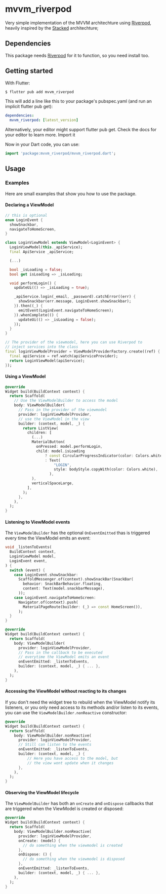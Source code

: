 <!--
This README describes the package. If you publish this package to pub.dev,
this README's contents appear on the landing page for your package.

For information about how to write a good package README, see the guide for
[writing package pages](https://dart.dev/guides/libraries/writing-package-pages).

For general information about developing packages, see the Dart guide for
[creating packages](https://dart.dev/guides/libraries/create-library-packages)
and the Flutter guide for
[developing packages and plugins](https://flutter.dev/developing-packages).
-->
# mvvm_riverpod

Very simple implementation of the MVVM architechture using [Riverpod](https://pub.dev/packages/riverpod/install), heavily inspired by the [Stacked](https://pub.dev/packages/stacked) architechture;

## Dependencies

This package needs [Riverpod](https://pub.dev/packages/riverpod/install) for it to function, so you need install too.

## Getting started

With Flutter:

```bash
$ flutter pub add mvvm_riverpod
```

This will add a line like this to your package's pubspec.yaml (and run an implicit flutter pub get):

```yaml
dependencies:
  mvvm_riverpod: [latest_version]
```

Alternatively, your editor might support flutter pub get. Check the docs for your editor to learn more.
Import it

Now in your Dart code, you can use:

```dart
import 'package:mvvm_riverpod/mvvm_riverpod.dart';
```

## Usage

### Examples

Here are small examples that show you how to use the package.

#### Declaring a ViewModel
```dart
// this is optional
enum LoginEvent {
  showSnackbar,
  navigateToHomeScreen,
}

class LoginViewModel extends ViewModel<LoginEvent> {
  LoginViewModel(this._apiService);
  final ApiService _apiService;

  (...)

  bool _isLoading = false;
  bool get isLoading => _isLoading;

  void performLogin() {
    updateUi(() => _isLoading = true);

    _apiService.login(_email, _password).catchError((err) {
      showSnackbar(err.message, LoginEvent.showSnackbar);
    }).then((_) {
      emitEvent(LoginEvent.navigateToHomeScreen);
    }).whenComplete(() {
      updateUi(() => _isLoading = false);
    });
  }
}

// The provider of the viewmodel, here you can use Riverpod to 
// inject services into the class
final loginViewModelProvider = ViewModelProviderFactory.create((ref) {
  final apiService = ref.watch(apiServiceProvider);
  return LoginViewModel(apiService);
});
```

#### Using a ViewModel
```dart
@override
Widget build(BuildContext context) {
  return Scaffold(
    // Use the ViewModelBuilder to access the model
    body: ViewModelBuilder(
      // Pass in the provider of the viewmodel
      provider: loginViewModelProvider,
      // use the ViewModel in the view
      builder: (context, model, _) {
        return ListView(
          children: [
            (...)
            MaterialButton(
              onPressed: model.performLogin,
              child: model.isLoading
                  ? const CircularProgressIndicator(color: Colors.white)
                  : Text(
                      "LOGIN",
                      style: bodyStyle.copyWith(color: Colors.white),
                    ),
            ),
            verticalSpaceLarge,
          ],
        );
      },
    ),
  );
}
```

#### Listening to ViewModel events
The `ViewModelBuilder` has the optional `OnEventEmitted` thas is triggered every time the ViewModel emits an event:
```dart
void _listenToEvents(
  BuildContext context,
  LoginViewModel model,
  LoginEvent event,
) {
  switch (event) {
    case LoginEvent.showSnackbar:
      ScaffoldMessenger.of(context).showSnackBar(SnackBar(
        behavior: SnackBarBehavior.floating,
        content: Text(model.snackbarMessage),
      ));
    case LoginEvent.navigateToHomeScreen:
      Navigator.of(context).push(
        MaterialPageRoute(builder: (_) => const HomeScreen()),
      );
  }
}

@override
Widget build(BuildContext context) {
  return Scaffold(
    body: ViewModelBuilder(
      provider: loginViewModelProvider,
      // Pass in the callback to be executed 
      // everytime the ViewModel emits an event
      onEventEmitted: _listenToEvents,
      builder: (context, model, _) { ... },
    ),
  );
}
```

#### Accessing the ViewModel without reacting to its changes

If you don't need the widget tree to rebuild when the ViewModel notify its listeners, or you only need access to its methods and/or listen to its events, you can use the `ViewModelBuilder.nonReactive` constructor:

```dart
@override
Widget build(BuildContext context) {
  return Scaffold(
    body: ViewModelBuilder.nonReactive(
      provider: loginViewModelProvider,
      // Still can listen to the events
      onEventEmitted: _listenToEvents,
      builder: (context, model, _) { 
          // Here you have access to the model, but 
          // the view wont update when it changes
      },
    ),
  );
}
```

#### Observing the ViewModel lifecycle
The `ViewModelBuilder` has both an `onCreate` and `onDispose` callbacks that are triggered when the ViewModel is created or disposed:

```dart
@override
Widget build(BuildContext context) {
  return Scaffold(
    body: ViewModelBuilder.nonReactive(
      provider: loginViewModelProvider,
      onCreate: (model) {
        // do something when the viewmodel is created
      },
      onDispose: () {
        // do something when the viewmodel is disposed
      },
      onEventEmitted: _listenToEvents,
      builder: (context, model, _) { ... },
    ),
  );
}

```
